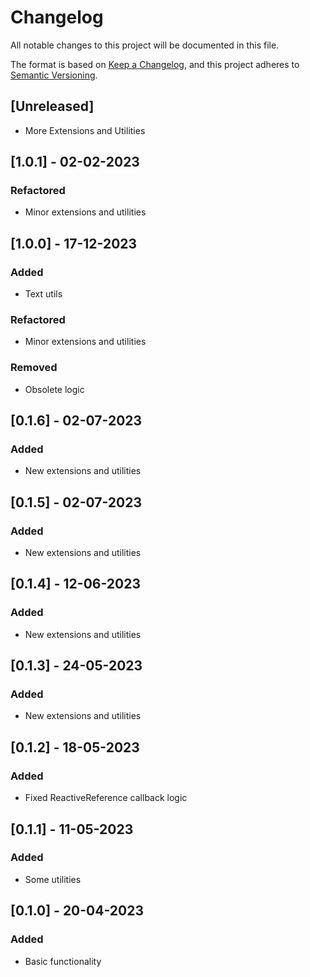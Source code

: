 # Changelog
All notable changes to this project will be documented in this file.

The format is based on [Keep a Changelog](https://keepachangelog.com/en/1.0.0/),
and this project adheres to [Semantic Versioning](https://semver.org/spec/v2.0.0.html).

## [Unreleased]
- More Extensions and Utilities

## [1.0.1] - 02-02-2023
### Refactored
- Minor extensions and utilities

## [1.0.0] - 17-12-2023
### Added
- Text utils
### Refactored
- Minor extensions and utilities
### Removed
- Obsolete logic

## [0.1.6] - 02-07-2023
### Added
- New extensions and utilities

## [0.1.5] - 02-07-2023
### Added
- New extensions and utilities

## [0.1.4] - 12-06-2023
### Added
- New extensions and utilities

## [0.1.3] - 24-05-2023
### Added
- New extensions and utilities

## [0.1.2] - 18-05-2023
### Added
- Fixed ReactiveReference callback logic

## [0.1.1] - 11-05-2023
### Added
- Some utilities

## [0.1.0] - 20-04-2023
### Added
- Basic functionality
